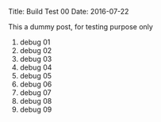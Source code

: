 Title: Build Test 00
Date: 2016-07-22

This a dummy post, for testing purpose only

1. debug 01
1. debug 02
1. debug 03
1. debug 04
1. debug 05
1. debug 06
2. debug 07
3. debug 08
4. debug 09
